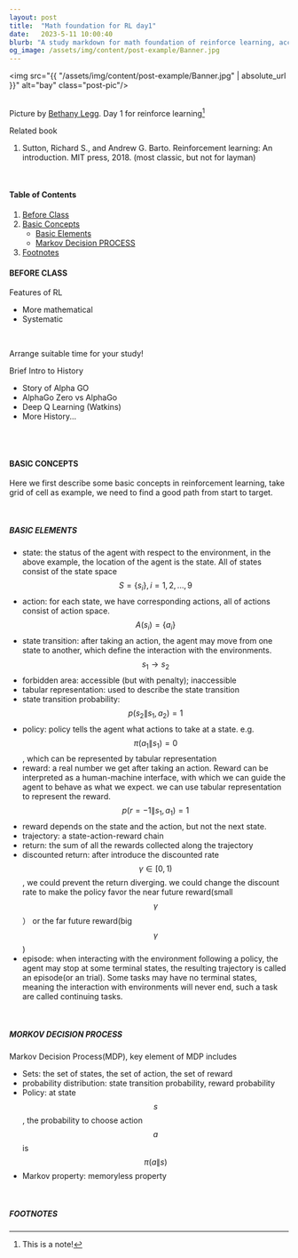 ```yaml
---
layout: post
title:  "Math foundation for RL day1"
date:   2023-5-11 10:00:40
blurb: "A study markdown for math foundation of reinforce learning, according to lecture by Prof. Shiyu Zhao, Westlake University"
og_image: /assets/img/content/post-example/Banner.jpg
---
```


<img src="{{ "/assets/img/content/post-example/Banner.jpg" | absolute_url }}" alt="bay" class="post-pic"/>
<br />
<br />

Picture by [Bethany Legg](https://unsplash.com/@bkotynski).
Day 1 for reinforce learning[^1]

Related book
1. Sutton, Richard S., and Andrew G. Barto. Reinforcement learning: An introduction. MIT press, 2018. (most classic, but not for layman)

<br />


#### Table of Contents
1. [Before Class](#before-class)
2. [Basic Concepts](#basic-concepts)
    * [Basic Elements](#basic-elements)
    * [Markov Decision PROCESS](#markov-decision-process)
3. [Footnotes](#footnotes)

#### BEFORE CLASS
Features of RL
* More mathematical
* Systematic
<br />

Arrange suitable time for your study!

Brief Intro to History
* Story of Alpha GO
* AlphaGo Zero vs AlphaGo
* Deep Q Learning (Watkins)
* More History...

<br />
<br />

#### BASIC CONCEPTS
Here we first describe some basic concepts in reinforcement learning, take grid of cell as example, we need to find a good path from start to target.

<br />

##### BASIC ELEMENTS
* state: the status of the agent with respect to the environment, in the above example, the location of the agent is the state. All of states consist of the state space $$S = \{s_{i}\}, i = 1,2,...,9$$
* action: for each state, we have corresponding actions, all of actions consist of action space. $$A(s_{i})=\{a_{i}\}$$
* state transition: after taking an action, the agent may move from one state to another, which define the interaction with the environments. $$s_{1} \rightarrow s_{2}$$
* forbidden area: accessible (but with penalty); inaccessible
* tabular representation: used to describe the state transition
* state transition probability: $$p(s_{2}\|s_{1},a_{2})=1$$
* policy: policy tells the agent what actions to take at a state. e.g. $$\pi (a_{1}\|s_{1})=0$$, which can be represented by tabular representation
* reward: a real number we get after taking an action. Reward can be interpreted as a human-machine interface, with which we can guide the agent to behave as what we expect. we can use tabular representation to represent the reward. $$p(r=-1\|s_{1},a_{1})=1$$
* reward depends on the  state and the action, but not the next state.
* trajectory: a state-action-reward chain
* return: the sum of all the rewards collected along the trajectory
* discounted return: after introduce the discounted rate $$\gamma \in [0,1)$$, we could prevent the return diverging. we could change the discount rate to make the policy favor the near future reward(small $$\gamma$$） or the far future reward(big $$\gamma$$)
* episode: when interacting with the environment following a policy, the agent may stop at some terminal states, the resulting trajectory is called an episode(or an trial). Some tasks may have no terminal states, meaning the interaction with environments will never end, such a task are called continuing tasks.

<br />

##### MORKOV DECISION PROCESS
Markov Decision Process(MDP), key element of MDP includes
* Sets: the set of states, the set of action, the set of reward
* probability distribution: state transition probability, reward probability
* Policy: at state $$s$$, the probability to choose action $$a$$ is $$\pi (a\|s)$$
* Markov property: memoryless property

<br />


##### FOOTNOTES

[^1]: This is a note!

